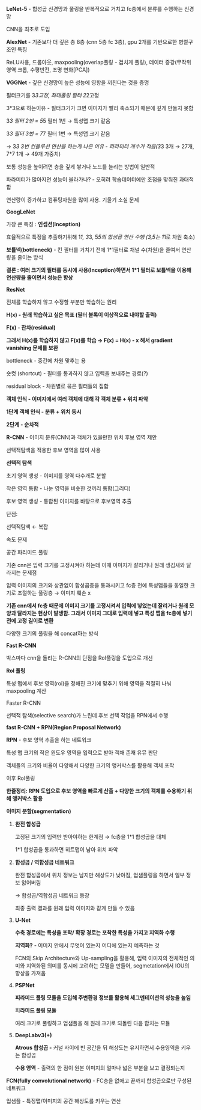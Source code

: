 **LeNet-5** - 합성곱 신경망과 풀링을 반복적으로 거치고 fc층에서 분류를 수행하는 신경망

CNN을 최초로 도입

**AlexNet** - 기존보다 더 깊은 층 8층 (cnn 5층 fc 3층), gpu 2개를 기반으로한 병렬구조인 특징

ReLU사용, 드롭아웃, maxpooling(overlap풀링 - 겹치게 풀링), 데이터 증강(무작위 영역 크롭, 수평반전, 조명 변화[PCA])

**VGGNet** - 깊은 신경망이 높은 성능에 영향을 끼친다는 것을 증명

필터크기를 3*3고정, 최대풀링 필터 2*2고정

3*3으로 하는이유 - 필터크기가 크면 이미지가 빨리 축소되기 때문에 깊게 만들지 못함

3*3 필터 2번 = 5*5 필터 1번 → 특성맵 크기 같음

3*3 필터 3번 = 7*7 필터 1번 → 특성맵 크기 같음

→ 3*3 3번 컨볼루션 연산을 하는게 나은 이유 - 파라미터 개수가 적음(3*3 3개 → 27개, 7*7 1개 → 49개 가중치)

보통 성능을 높이려면 층을 깊게 쌓거나 노드를 늘리는 방법이 일반적

파라미터가 많아지면 성능이 올라가나? - 오히려 학습데이터에만 조점을 맞춰진 과대적합

연산량이 증가하고 컴퓨팅자원을 많이 사용. 기울기 소실 문제

**GoogLeNet**

가장 큰 특징 : **인셉션(Inception)**

효율적으로 특징을 추출하기위해 1*1, 3*3, 5*5의 합성곱 연산 수행 (3,5는 1*1로 차원 축소)

**보틀넥(bottleneck)** - 킨 필터를 거치기 전에 1*1필터로 채널 수(차원)을 줄여서 연산량을 줄이는 방식

**결론 : 여러 크기의 필터를 동시에 사용(Inception)하면서 1*1 필터로 보틀넥을 이용해 연산량을 줄이면서 성능은 향상**

**ResNet**

전체를 학습하지 않고 수정할 부분만 학습하는 원리

**H(x) - 원래 학습하고 싶은 목표 (필터 블록이 이상적으로 내야할 출력)**

**F(x) - 잔차(residual)**

**그래서 H(x)를 학습하지 않고 F(x)를 학습 → F(x) = H(x) - x 해서 gradient vanishing 문제를 보완**

bottleneck - 중간에 차원 맞추는 용

숏컷 (shortcut) - 필터를 통과하지 않고 입력을 보내주는 경로(?)

residual block - 차원별로 묶은 필터들의 집합

**객체 인식 - 이미지에서 여러 객체에 대해 각 객체 분류 + 위치 파악**

**1단계 객체 인식 - 분류 + 위치 동시**

**2단계 - 순차적**

**R-CNN** - 이미지 분류(CNN)과 객체가 있을만한 위치 후보 영역 제안

선택적탐색을 적용한 후보 영역을 많이 사용

**선택적 탐색** 

초기 영역 생성 - 이미지를 영역 다수개로 분할

작은 영역 통합 - 나눈 영역을 비슷한 것끼리 통합(그리디)

후보 영역 생성 - 통합된 이미지를 바탕으로 후보영역 추출

단점:

선택적탐색 ← 복잡

속도 문제

공간 파리미드 풀링

기존 cnn은 입력 크기를 고정시켜야 하는데 이때 이미지가 잘리거나 원래 생김새와 달라지는 문제점

입력 이미지의 크기와 상관없이 합성곱층을 통과시키고 fc층 전에 특성맵들을 동일한 크기로 조절하는 풀링층 → 이미지 훼손 x

**기존 cnn에서 fc층 때문에 이미지 크기를 고정시켜서 입력에 넣었는데 잘리거나 원래 모양과 달라지는 현상이 발생함.  그래서 이미지 그대로 입력에 넣고 특성 맵을 fc층에 넣기전에 고정 길이로 변환**

다양한 크기의 풀링을 해 concat하는 방식

**Fast R-CNN**

박스마다 cnn을 돌리는 R-CNN의 단점을 RoI풀링을 도입으로 개선

**RoI 풀링**

특성 맵에서 후보 영역(roi)을 정해진 크기에 맞추기 위해 영역을 적절히 나눠 maxpooling 계산

Faster R-CNN 

선택적 탐색(selective search)가 느린데 후보 선택 작업을 RPN에서 수행

**fast R-CNN + RPN(Region Proposal Network)**

**RPN** - 후보  영역 추출을 하는 네트워크

특성 맵 크기의 작은 윈도우 영역을 입력으로 받아 객채 존재 유뮤 판단

객체들의 크기와 비율이 다양해서 다양한 크기의 앵커박스를 활용해 객체 포착

이후 RoI풀링

**한줄정리: RPN 도입으로 후보 영역을 빠르게 산출 + 다양한 크기의 객체를 수용하기 위해 앵커박스 활용**

**이미지 분할(segmentation)**

1. **완전 합성곱**
    
    고정된 크기의 입력만 받아야하는 한계점 → fc층을 1*1 합성곱을 대체
    
    1*1 합성곱을 통과하면 히트맵이 남아 위치 파악
    
2. **합성곱 / 역합성곱 네트워크**
    
    완전 합성곱에서 위치 정보는 남지만 해상도가 낮아짐, 업샘플링을 하면서 일부 정보 잃어버림
    
    → 합성곱/역합성곱 네트워크 등장
    
    최종 출력 결과를 원래 입력 이미지와 같게 만들 수 있음
    
3. **U-Net**
    
    **수축 경로에는 특성을 포착/ 확장 경로는 포착한 특성을 가지고 지역화 수행**
    
    **지역화?** - 이미지 안에서 무엇이 있는지 어디에 있는지 예측하는 것
    
    FCN의 Skip Architecture와 Up-sampling을 활용해, 입력 이미지의 전체적인 의미와 지역화된 의미를 동시에 고려하는 모델을 만들어, segmetation에서 IOU의 향상을 가져옴
    
4. **PSPNet**
    
    **피라미드 풀링 모듈을 도입해 주변환경 정보를 활용해 세그멘테이션의 성능을 높임**
    
    피**라미드 풀링 모듈**
    
    여러 크기로 풀링하고 업샘플을 해 원래 크기로 되돌린 다음 합치는 모듈
    
5. **DeepLabv3(+)**
    
    **Atrous 합성곱 -** 커널 사이에 빈 공간을 둬 해상도는 유지하면서 수용영역을 키우는 합성곱
    
    **수용 영역** - 출력의 한 점이 원본 이미지의 얼마나 넓은 부분을 보고 결정되는지
    

**FCN(fully convolutional network)** - FC층을 없애고 끝까지 합성곱으로만 구성된 네트워크

업샘플 - 특징맵/이미지의 공간 해상도를 키우는 연산